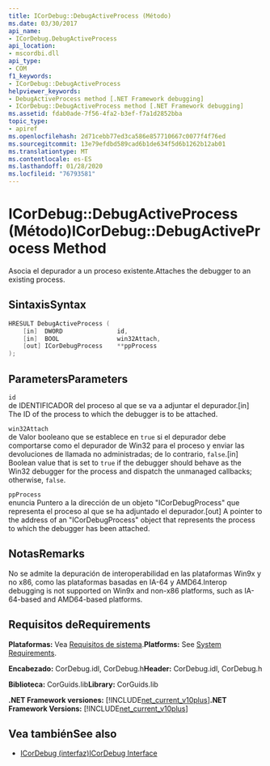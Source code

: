 ```yaml
---
title: ICorDebug::DebugActiveProcess (Método)
ms.date: 03/30/2017
api_name:
- ICorDebug.DebugActiveProcess
api_location:
- mscordbi.dll
api_type:
- COM
f1_keywords:
- ICorDebug::DebugActiveProcess
helpviewer_keywords:
- DebugActiveProcess method [.NET Framework debugging]
- ICorDebug::DebugActiveProcess method [.NET Framework debugging]
ms.assetid: fdab0ade-7f56-4fa2-b3ef-f7a1d2852bba
topic_type:
- apiref
ms.openlocfilehash: 2d71cebb77ed3ca586e857710667c0077f4f76ed
ms.sourcegitcommit: 13e79efdbd589cad6b1de634f5d6b1262b12ab01
ms.translationtype: MT
ms.contentlocale: es-ES
ms.lasthandoff: 01/28/2020
ms.locfileid: "76793581"
---
```

# <a name="icordebugdebugactiveprocess-method"></a><span data-ttu-id="983af-102">ICorDebug::DebugActiveProcess (Método)</span><span class="sxs-lookup"><span data-stu-id="983af-102">ICorDebug::DebugActiveProcess Method</span></span>
<span data-ttu-id="983af-103">Asocia el depurador a un proceso existente.</span><span class="sxs-lookup"><span data-stu-id="983af-103">Attaches the debugger to an existing process.</span></span>  
  
## <a name="syntax"></a><span data-ttu-id="983af-104">Sintaxis</span><span class="sxs-lookup"><span data-stu-id="983af-104">Syntax</span></span>  
  
```cpp  
HRESULT DebugActiveProcess (  
    [in]  DWORD               id,  
    [in]  BOOL                win32Attach,  
    [out] ICorDebugProcess    **ppProcess  
);  
```  
  
## <a name="parameters"></a><span data-ttu-id="983af-105">Parameters</span><span class="sxs-lookup"><span data-stu-id="983af-105">Parameters</span></span>  
 `id`  
 <span data-ttu-id="983af-106">de IDENTIFICADOR del proceso al que se va a adjuntar el depurador.</span><span class="sxs-lookup"><span data-stu-id="983af-106">[in] The ID of the process to which the debugger is to be attached.</span></span>  
  
 `win32Attach`  
 <span data-ttu-id="983af-107">de Valor booleano que se establece en `true` si el depurador debe comportarse como el depurador de Win32 para el proceso y enviar las devoluciones de llamada no administradas; de lo contrario, `false`.</span><span class="sxs-lookup"><span data-stu-id="983af-107">[in] Boolean value that is set to `true` if the debugger should behave as the Win32 debugger for the process and dispatch the unmanaged callbacks; otherwise, `false`.</span></span>  
  
 `ppProcess`  
 <span data-ttu-id="983af-108">enuncia Puntero a la dirección de un objeto "ICorDebugProcess" que representa el proceso al que se ha adjuntado el depurador.</span><span class="sxs-lookup"><span data-stu-id="983af-108">[out] A pointer to the address of an "ICorDebugProcess" object that represents the process to which the debugger has been attached.</span></span>  
  
## <a name="remarks"></a><span data-ttu-id="983af-109">Notas</span><span class="sxs-lookup"><span data-stu-id="983af-109">Remarks</span></span>  
 <span data-ttu-id="983af-110">No se admite la depuración de interoperabilidad en las plataformas Win9x y no x86, como las plataformas basadas en IA-64 y AMD64.</span><span class="sxs-lookup"><span data-stu-id="983af-110">Interop debugging is not supported on Win9x and non-x86 platforms, such as IA-64-based and AMD64-based platforms.</span></span>  
  
## <a name="requirements"></a><span data-ttu-id="983af-111">Requisitos de</span><span class="sxs-lookup"><span data-stu-id="983af-111">Requirements</span></span>  
 <span data-ttu-id="983af-112">**Plataformas:** Vea [Requisitos de sistema](../../../../docs/framework/get-started/system-requirements.md).</span><span class="sxs-lookup"><span data-stu-id="983af-112">**Platforms:** See [System Requirements](../../../../docs/framework/get-started/system-requirements.md).</span></span>  
  
 <span data-ttu-id="983af-113">**Encabezado:** CorDebug.idl, CorDebug.h</span><span class="sxs-lookup"><span data-stu-id="983af-113">**Header:** CorDebug.idl, CorDebug.h</span></span>  
  
 <span data-ttu-id="983af-114">**Biblioteca:** CorGuids.lib</span><span class="sxs-lookup"><span data-stu-id="983af-114">**Library:** CorGuids.lib</span></span>  
  
 <span data-ttu-id="983af-115">**.NET Framework versiones:** [!INCLUDE[net_current_v10plus](../../../../includes/net-current-v10plus-md.md)]</span><span class="sxs-lookup"><span data-stu-id="983af-115">**.NET Framework Versions:** [!INCLUDE[net_current_v10plus](../../../../includes/net-current-v10plus-md.md)]</span></span>  
  
## <a name="see-also"></a><span data-ttu-id="983af-116">Vea también</span><span class="sxs-lookup"><span data-stu-id="983af-116">See also</span></span>

- [<span data-ttu-id="983af-117">ICorDebug (interfaz)</span><span class="sxs-lookup"><span data-stu-id="983af-117">ICorDebug Interface</span></span>](icordebug-interface.md)
